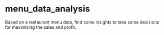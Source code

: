 # menu_data_analysis
Based on a restaurant menu data, find some insights to take some decisions for maximizing the sales and profit.
